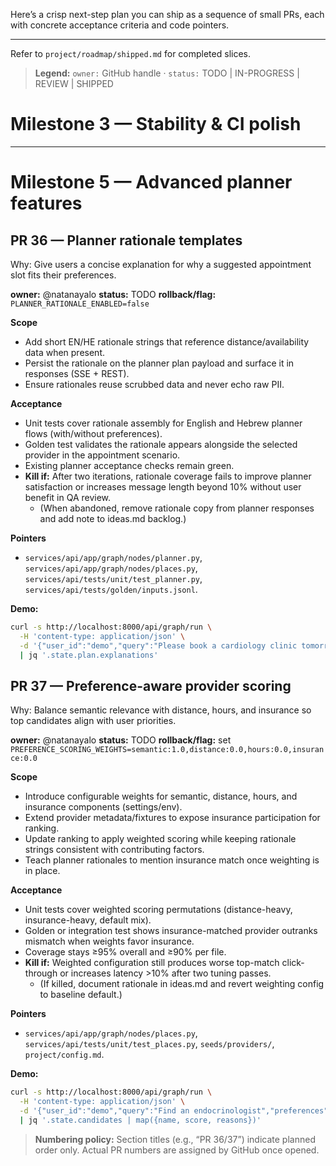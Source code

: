Here’s a crisp next-step plan you can ship as a sequence of small PRs, each with concrete acceptance criteria and code pointers.

---

Refer to `project/roadmap/shipped.md` for completed slices.

> **Legend:** `owner:` GitHub handle · `status:` TODO | IN-PROGRESS | REVIEW | SHIPPED

# Milestone 3 — Stability & CI polish

---

# Milestone 5 — Advanced planner features

## PR 36 — Planner rationale templates

Why: Give users a concise explanation for why a suggested appointment slot fits their preferences.

**owner:** @natanayalo
**status:** TODO
**rollback/flag:** `PLANNER_RATIONALE_ENABLED=false`

**Scope**

- Add short EN/HE rationale strings that reference distance/availability data when present.
- Persist the rationale on the planner plan payload and surface it in responses (SSE + REST).
- Ensure rationales reuse scrubbed data and never echo raw PII.

**Acceptance**

- Unit tests cover rationale assembly for English and Hebrew planner flows (with/without preferences).
- Golden test validates the rationale appears alongside the selected provider in the appointment scenario.
- Existing planner acceptance checks remain green.
- **Kill if:** After two iterations, rationale coverage fails to improve planner satisfaction or increases message length beyond 10% without user benefit in QA review.
  - (When abandoned, remove rationale copy from planner responses and add note to ideas.md backlog.)

**Pointers**

- `services/api/app/graph/nodes/planner.py`, `services/api/app/graph/nodes/places.py`, `services/api/tests/unit/test_planner.py`, `services/api/tests/golden/inputs.jsonl`.

**Demo:**
```bash
curl -s http://localhost:8000/api/graph/run \
  -H 'content-type: application/json' \
  -d '{"user_id":"demo","query":"Please book a cardiology clinic tomorrow morning","preferences":{"max_travel_km":5}}' \
  | jq '.state.plan.explanations'
```

## PR 37 — Preference-aware provider scoring

Why: Balance semantic relevance with distance, hours, and insurance so top candidates align with user priorities.

**owner:** @natanayalo
**status:** TODO
**rollback/flag:** set `PREFERENCE_SCORING_WEIGHTS=semantic:1.0,distance:0.0,hours:0.0,insurance:0.0`

**Scope**

- Introduce configurable weights for semantic, distance, hours, and insurance components (settings/env).
- Extend provider metadata/fixtures to expose insurance participation for ranking.
- Update ranking to apply weighted scoring while keeping rationale strings consistent with contributing factors.
- Teach planner rationales to mention insurance match once weighting is in place.

**Acceptance**

- Unit tests cover weighted scoring permutations (distance-heavy, insurance-heavy, default mix).
- Golden or integration test shows insurance-matched provider outranks mismatch when weights favor insurance.
- Coverage stays ≥95% overall and ≥90% per file.
- **Kill if:** Weighted configuration still produces worse top-match click-through or increases latency >10% after two tuning passes.
  - (If killed, document rationale in ideas.md and revert weighting config to baseline default.)

**Pointers**

- `services/api/app/graph/nodes/places.py`, `services/api/tests/unit/test_places.py`, `seeds/providers/`, `project/config.md`.

**Demo:**
```bash
curl -s http://localhost:8000/api/graph/run \
  -H 'content-type: application/json' \
  -d '{"user_id":"demo","query":"Find an endocrinologist","preferences":{"insurance_plan":"maccabi","max_travel_km":10}}' \
  | jq '.state.candidates | map({name, score, reasons})'
```

> **Numbering policy:** Section titles (e.g., “PR 36/37”) indicate planned order only. Actual PR numbers are assigned by GitHub once opened.
